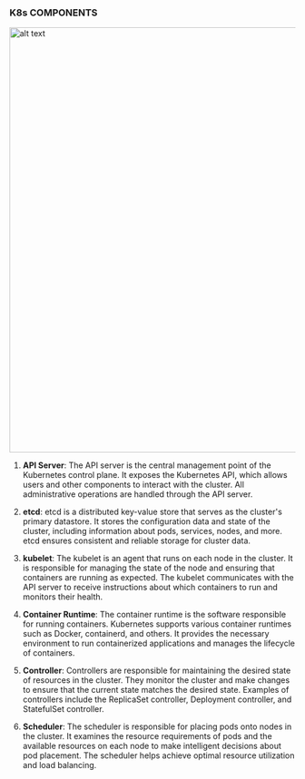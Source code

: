 ### K8s COMPONENTS

<img src="https://www.ais.com/wp-content/uploads/2021/10/Master-Node-in-the-Kubernetes.png" alt="alt text" width="750">

1. **API Server**: The API server is the central management point of the Kubernetes control plane. It exposes the Kubernetes API, which allows users and other components to interact with the cluster. All administrative operations are handled through the API server.

2. **etcd**: etcd is a distributed key-value store that serves as the cluster's primary datastore. It stores the configuration data and state of the cluster, including information about pods, services, nodes, and more. etcd ensures consistent and reliable storage for cluster data.

3. **kubelet**: The kubelet is an agent that runs on each node in the cluster. It is responsible for managing the state of the node and ensuring that containers are running as expected. The kubelet communicates with the API server to receive instructions about which containers to run and monitors their health.

4. **Container Runtime**: The container runtime is the software responsible for running containers. Kubernetes supports various container runtimes such as Docker, containerd, and others. It provides the necessary environment to run containerized applications and manages the lifecycle of containers.

5. **Controller**: Controllers are responsible for maintaining the desired state of resources in the cluster. They monitor the cluster and make changes to ensure that the current state matches the desired state. Examples of controllers include the ReplicaSet controller, Deployment controller, and StatefulSet controller.

6. **Scheduler**: The scheduler is responsible for placing pods onto nodes in the cluster. It examines the resource requirements of pods and the available resources on each node to make intelligent decisions about pod placement. The scheduler helps achieve optimal resource utilization and load balancing.
